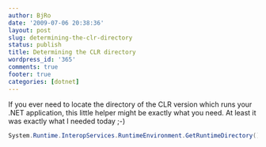 ```yaml
---
author: BjRo
date: '2009-07-06 20:38:36'
layout: post
slug: determining-the-clr-directory
status: publish
title: Determining the CLR directory
wordpress_id: '365'
comments: true
footer: true
categories: [dotnet]
---
```


If you ever need to locate the directory of the CLR version which runs
your .NET application, this little helper might be exactly what you
need. At least it was exactly what I needed today ;-)

``` csharp Determining the runtime environment
System.Runtime.InteropServices.RuntimeEnvironment.GetRuntimeDirectory();
``` 
